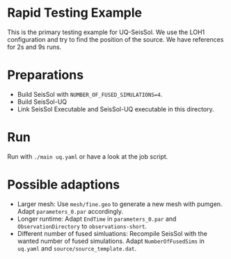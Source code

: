 # Rapid Testing Example #
This is the primary testing example for UQ-SeisSol.
We use the LOH1 configuration and try to find the position of the source.
We have references for 2s and 9s runs.

# Preparations #
* Build SeisSol with `NUMBER_OF_FUSED_SIMULATIONS=4`.
* Build SeisSol-UQ
* Link SeisSol Executable and SeisSol-UQ executable in this directory.

# Run #
Run with `./main uq.yaml` or have a look at the job script.

# Possible adaptions #
* Larger mesh: Use `mesh/fine.geo` to generate a new mesh with pumgen. Adapt `parameters_0.par` accordingly.
* Longer runtime: Adapt `EndTime` in `parameters_0.par` and `ObservationDirectory` to `observations-short`.
* Different number of fused simluations: Recompile SeisSol with the wanted number of fused simulations. Adapt `NumberOfFusedSims` in `uq.yaml` and `source/source_template.dat`.
